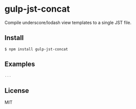 # gulp-jst-concat
Compile underscore/lodash view templates to a single JST file.


## Install
    $ npm install gulp-jst-concat


## Examples
```js
...
```

## License
MIT
